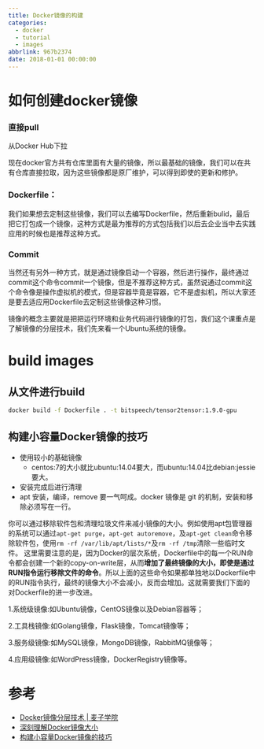 ```yaml
---
title: Docker镜像的构建
categories:
  - docker
  - tutorial
  - images
abbrlink: 967b2374
date: 2018-01-01 00:00:00
---
```



# 如何创建docker镜像

### 直接pull

从Docker Hub下拉

现在docker官方共有仓库里面有大量的镜像，所以最基础的镜像，我们可以在共有仓库直接拉取，因为这些镜像都是原厂维护，可以得到即使的更新和修护。


### Dockerfile：

我们如果想去定制这些镜像，我们可以去编写Dockerfile，然后重新bulid，最后把它打包成一个镜像，这种方式是最为推荐的方式包括我们以后去企业当中去实践应用的时候也是推荐这种方式。

### Commit

当然还有另外一种方式，就是通过镜像启动一个容器，然后进行操作，最终通过commit这个命令commit一个镜像，但是不推荐这种方式，虽然说通过commit这个命令像是操作虚拟机的模式，但是容器毕竟是容器，它不是虚拟机，所以大家还是要去适应用Dockerfile去定制这些镜像这种习惯。

镜像的概念主要就是把把运行环境和业务代码进行镜像的打包，我们这个课重点是了解镜像的分层技术，我们先来看一个Ubuntu系统的镜像。


# build images

## 从文件进行build


```sh
docker build -f Dockerfile . -t bitspeech/tensor2tensor:1.9.0-gpu
```



## 构建小容量Docker镜像的技巧

- 使用较小的基础镜像
  - centos:7的大小就比ubuntu:14.04要大，而ubuntu:14.04比debian:jessie要大。
- 安装完成后进行清理
- apt 安装，编译，remove 要一气呵成。docker 镜像是 git 的机制，安装和移除必须写在一行。

你可以通过移除软件包和清理垃圾文件来减小镜像的大小。例如使用apt包管理器的系统可以通过`apt-get purge`，`apt-get autoremove`，及`apt-get clean`命令移除软件包，使用`rm -rf /var/lib/apt/lists/*`及`rm -rf /tmp`清除一些临时文件。
这里需要注意的是，因为Docker的层次系统，Dockerfile中的每一个RUN命令都会创建一个新的copy-on-write层，从而**增加了最终镜像的大小，即使是通过RUN指令运行移除文件的命令**。所以上面的这些命令如果都单独地以Dockerfile中的RUN指令执行，最终的镜像大小不会减小，反而会增加。这就需要我们下面的对Dockerfile的进一步改进。






1.系统级镜像:如Ubuntu镜像，CentOS镜像以及Debian容器等；

2.工具栈镜像:如Golang镜像，Flask镜像，Tomcat镜像等；

3.服务级镜像:如MySQL镜像，MongoDB镜像，RabbitMQ镜像等；

4.应用级镜像:如WordPress镜像，DockerRegistry镜像等。









# 参考

- [Docker镜像分层技术 | 麦子学院](http://www.maiziedu.com/wiki/cloud/dockerimage/)
- [深刻理解Docker镜像大小](https://blog.csdn.net/shlazww/article/details/47375009)
- [构建小容量Docker镜像的技巧](https://andyyoung01.github.io/2016/08/26/%E6%9E%84%E5%BB%BA%E5%B0%8F%E5%AE%B9%E9%87%8FDocker%E9%95%9C%E5%83%8F%E7%9A%84%E6%8A%80%E5%B7%A7/)
